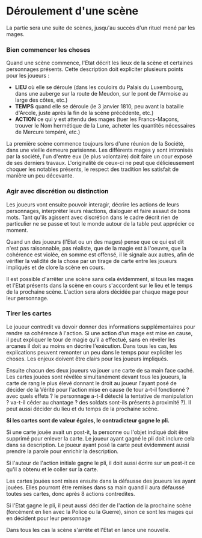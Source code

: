 # Déroulement d'une scène

La partie sera une suite de scènes, jusqu'au succès d'un rituel mené par les mages.

### Bien commencer les choses

Quand une scène commence, l'Etat décrit les lieux de la scène et certaines personnages présents. Cette description doit expliciter plusieurs points pour les joueurs :

* **LIEU** où elle se déroule \(dans les couloirs du Palais du Luxembourg, dans une auberge sur la route de Meudon, sur le pont de l'Armoise au large des côtes, etc.\)
* **TEMPS** quand elle se déroule \(le 3 janvier 1810, peu avant la bataille d'Arcole, juste après la fin de la scène précédente, etc.\)
* **ACTION** ce qui y est attendu des mages \(tuer les Francs-Maçons, trouver le Nom hermétique de la Lune, acheter les quantités nécessaires de Mercure tempéré, etc.\)

La première scène commence toujours lors d'une réunion de la Société, dans une vieille demeure parisienne. Les différents mages y sont intronisés par la société, l'un d'entre eux \(le plus volontaire\) doit faire un cour exposé de ses derniers travaux. L'originalité de ceux-ci ne peut que délicieusement choquer les notables présents, le respect des tradition les satisfait de manière un peu décevante.

### Agir avec discrétion ou distinction

Les joueurs vont ensuite pouvoir interagir, décrire les actions de leurs personnages, interpréter leurs réactions, dialoguer et faire assaut de bons mots. Tant qu'ils agissent avec discrétion dans le cadre décrit rien de particulier ne se passe et tout le monde autour de la table peut apprécier ce moment.

Quand un des joueurs \(l'Etat ou un des mages\) pense que ce qui est dit n'est pas raisonnable, pas réaliste, que de la magie est à l'oeuvre, que la cohérence est violée, en somme est offensé, il le signale aux autres, afin de vérifier la validité de la chose par un tirage de carte entre les joueurs impliqués et de clore la scène en cours.

Il est possible d'arrêter une scène sans cela évidemment, si tous les mages et l'Etat présents dans la scène en cours s'accordent sur le lieu et le temps de la prochaine scène. L'action sera alors décidée par chaque mage pour leur personnage.

### Tirer les cartes

Le joueur contredit va devoir donner des informations supplémentaires pour rendre sa cohérence à l'action. Si une action d'un mage est mise en cause, il peut expliquer le tour de magie qu'il a effectué, sans en révéler les arcanes il doit au moins en décrire l'exécution. Dans tous les cas, les explications peuvent remonter un peu dans le temps pour expliciter les choses. Les enjeux doivent être clairs pour les joueurs impliqués.

Ensuite chacun des deux joueurs va jouer une carte de sa main face caché. Les cartes jouées sont révélée simultanément devant tous les joueurs, la carte de rang le plus élevé donnant le droit au joueur l'ayant posé de décider de la Vérité pour l'action mise en cause \(le tour a-t-il fonctionné ? avec quels effets ? le personnage a-t-il détecté la tentative de manipulation ? va-t-il céder au chantage ? des soldats sont-ils présents à proximité ?\). Il peut aussi décider du lieu et du temps de la prochaine scène.

**Si les cartes sont de valeur égales, le contradicteur gagne le pli.**

Si une carte jouée avait un post-it, la personne ou l'objet indiqué doit être supprimé pour enlever la carte. Le joueur ayant gagné le pli doit inclure cela dans sa description. Le joueur ayant posé la carte peut évidemment aussi prendre la parole pour enrichir la description.

Si l'auteur de l'action initiale gagne le pli, il doit aussi écrire sur un post-it ce qu'il a obtenu et le coller sur la carte.

Les cartes jouées sont mises ensuite dans la défausse des joueurs les ayant jouées. Elles pourront être remises dans sa main quand il aura défaussé toutes ses cartes, donc après 8 actions contredites.

Si l'Etat gagne le pli, il peut aussi décider de l'action de la prochaine scène \(forcément en lien avec la Police ou la Guerre\), sinon ce sont les mages qui en décident pour leur personnage

Dans tous les cas la scène s'arrête et l'Etat en lance une nouvelle.

